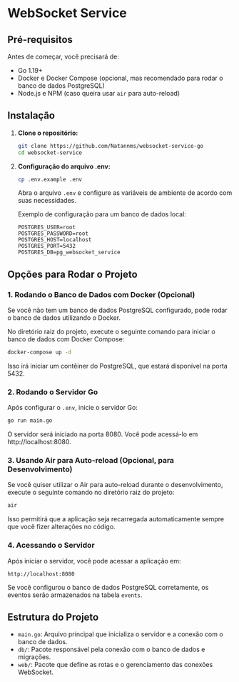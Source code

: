 # WebSocket Service


## Pré-requisitos

Antes de começar, você precisará de:

- Go 1.19+
- Docker e Docker Compose (opcional, mas recomendado para rodar o banco de dados PostgreSQL)
- Node.js e NPM (caso queira usar `air` para auto-reload)

## Instalação

1. **Clone o repositório:**
   ```bash
   git clone https://github.com/Natannms/websocket-service-go
   cd websocket-service
   ```

2. **Configuração do arquivo .env:**
   ```bash
   cp .env.example .env
   ```
   
   Abra o arquivo `.env` e configure as variáveis de ambiente de acordo com suas necessidades.
   
   Exemplo de configuração para um banco de dados local:
   ```
   POSTGRES_USER=root
   POSTGRES_PASSWORD=root
   POSTGRES_HOST=localhost
   POSTGRES_PORT=5432
   POSTGRES_DB=pg_websocket_service
   ```

## Opções para Rodar o Projeto

### 1. Rodando o Banco de Dados com Docker (Opcional)

Se você não tem um banco de dados PostgreSQL configurado, pode rodar o banco de dados utilizando o Docker.

No diretório raiz do projeto, execute o seguinte comando para iniciar o banco de dados com Docker Compose:

```bash
docker-compose up -d
```

Isso irá iniciar um contêiner do PostgreSQL, que estará disponível na porta 5432.

### 2. Rodando o Servidor Go

Após configurar o `.env`, inicie o servidor Go:

```bash
go run main.go
```

O servidor será iniciado na porta 8080. Você pode acessá-lo em http://localhost:8080.

### 3. Usando Air para Auto-reload (Opcional, para Desenvolvimento)

Se você quiser utilizar o Air para auto-reload durante o desenvolvimento, execute o seguinte comando no diretório raiz do projeto:

```bash
air
```

Isso permitirá que a aplicação seja recarregada automaticamente sempre que você fizer alterações no código.

### 4. Acessando o Servidor

Após iniciar o servidor, você pode acessar a aplicação em:

```
http://localhost:8080
```

Se você configurou o banco de dados PostgreSQL corretamente, os eventos serão armazenados na tabela `events`.

## Estrutura do Projeto

- `main.go`: Arquivo principal que inicializa o servidor e a conexão com o banco de dados.
- `db/`: Pacote responsável pela conexão com o banco de dados e migrações.
- `web/`: Pacote que define as rotas e o gerenciamento das conexões WebSocket.